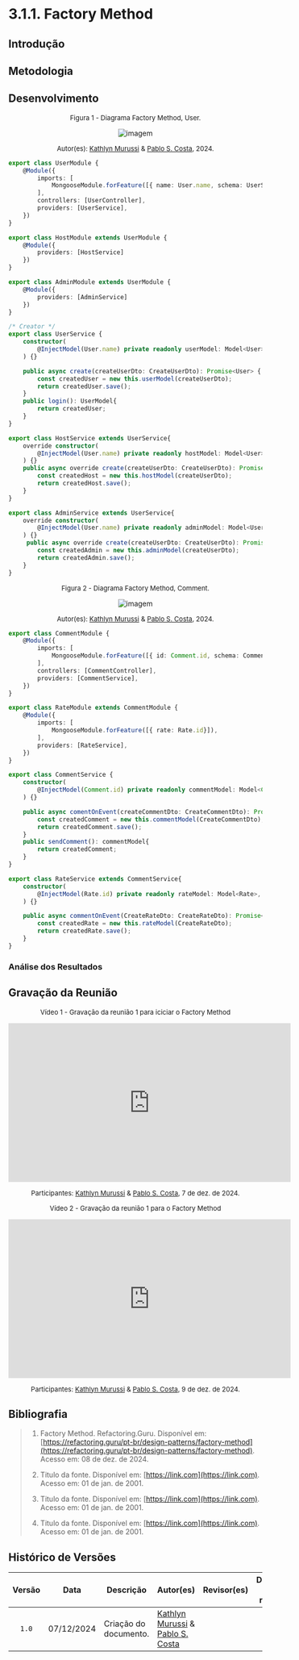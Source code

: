 # 3.1.1. Factory Method

## Introdução
<!--
    A introdução deve apresentar o documento de forma clara e objetiva, fornecendo uma visão geral do conteúdo que será abordado.
    
    Perguntas a serem respondidas:

Este documento tem como objetivo apresentar o [tema ou objetivo].
O [tema ou objetivo] se refere a [definição ou descrição breve] [Nº Referência].
O [tema ou objetivo] é de extrema importância para [motivo], pois [justificativa].
Sendo assim, este documento tem como finalidade [objetivo do documento].
-->

## Metodologia
<!--
    A metodologia deve descrever o processo de elaboração do documento, apresentando as etapas e ferramentas utilizadas para a sua construção.
    
    Perguntas a serem respondidas:
f
Para a elaboração deste documento, foram seguidas as seguintes etapas:
- Inicialmente, foi realizada uma reunião com os membros da equipe do projeto [X] para discutir e alinhar as principais questões relacionadas a [tema ou objetivo].
- Pesquisas foram conduzidas em [A](#ref1) e [B](#ref2), proporcionando uma base sólida para a análise e discussão.
    - Se possível, adicionar algum algum documento nosso. (Caso haja elo com outro documento)
- O desenvolvimento do projeto seguiu a metodologia [C](#ref3), garantindo a aplicabilidade das melhores práticas no processo.
- Utilizou-se a ferramenta [Z](#ref4) para a parte [L] do projeto, a fim de [justificativa].

A metodologia [C] adotada pode ser visualizada de forma detalhada através dos seguintes passos [listar, tabela, imagens, ou vídeos, conforme necessário].
-->

## Desenvolvimento



<font size="2"><p style="text-align: center">Figura 1 - Diagrama Factory Method, User.</p></font>

<center>

![imagem](../assets/criacionais/factory_method/Factory-Method-User.svg)

</center>

<font size="2"><p style="text-align: center">Autor(es): [Kathlyn Murussi][KathlynGH] & [Pablo S. Costa][PabloGH], 2024.</p></font>

```ts
export class UserModule {
    @Module({
        imports: [
            MongooseModule.forFeature([{ name: User.name, schema: UserSchema }]),
        ],
        controllers: [UserController],
        providers: [UserService],
    })
}
```

```ts
export class HostModule extends UserModule {
    @Module({
        providers: [HostService]
    })
}
```

```ts
export class AdminModule extends UserModule {
    @Module({
        providers: [AdminService]
    })
}
```

```ts
/* Creator */
export class UserService {
    constructor(
        @InjectModel(User.name) private readonly userModel: Model<User>,
    ) {}

    public async create(createUserDto: CreateUserDto): Promise<User> {
        const createdUser = new this.userModel(createUserDto);
        return createdUser.save();
    }
    public login(): UserModel{
        return createdUser;
    }
}
```

```ts
export class HostService extends UserService{
    override constructor(
        @InjectModel(User.name) private readonly hostModel: Model<User>,
    ) {}
    public async override create(createUserDto: CreateUserDto): Promise<User> {
        const createdHost = new this.hostModel(createUserDto);
        return createdHost.save();
    }
}
```

```ts
export class AdminService extends UserService{
    override constructor(
        @InjectModel(User.name) private readonly adminModel: Model<User>,
    ) {}
     public async override create(createUserDto: CreateUserDto): Promise<User> {
        const createdAdmin = new this.adminModel(createUserDto);
        return createdAdmin.save();
    }
}
```

<font size="2"><p style="text-align: center">Figura 2 - Diagrama Factory Method, Comment.</p></font>

<center>

![imagem](../assets/criacionais/factory_method/Factory-Method-Comment.svg)

</center>

<font size="2"><p style="text-align: center">Autor(es): [Kathlyn Murussi][KathlynGH] & [Pablo S. Costa][PabloGH], 2024.</p></font>

```ts
export class CommentModule {
    @Module({
        imports: [
            MongooseModule.forFeature([{ id: Comment.id, schema: CommentSchema }]),
        ],
        controllers: [CommentController],
        providers: [CommentService],
    })
}
```

```ts
export class RateModule extends CommentModule {
    @Module({
        imports: [
            MongooseModule.forFeature([{ rate: Rate.id}]),
        ],
        providers: [RateService],
    })
}
```

```ts
export class CommentService {
    constructor(
        @InjectModel(Comment.id) private readonly commentModel: Model<Comment>,
    ) {}

    public async comentOnEvent(createCommentDto: CreateCommentDto): Promise<Comment> {
        const createdComment = new this.commentModel(CreateCommentDto);
        return createdComment.save();
    }
    public sendComment(): commentModel{
        return createdComment;
    }
}
```

```ts
export class RateService extends CommentService{
    constructor(
        @InjectModel(Rate.id) private readonly rateModel: Model<Rate>,
    ) {}

    public async commentOnEvent(CreateRateDto: CreateRateDto): Promise<Rate> {
        const createdRate = new this.rateModel(CreateRateDto);
        return createdRate.save();
    }
}
```
<!--
    Adicione aqui quantas subseções achar necessário para o desenvolvimento do documento.
-->

<!--
                                    TEMPLATE DE INSERÇÃO DE IMAGEM

<font size="2"><p style="text-align: center">Figura 1 - imagem.</p></font>

<center>

![imagem](assets/imagem)

</center>

<font size="2"><p style="text-align: center">Autor(es): [Ciclano](CiclanoGH), 2001.</p></font>
(Se a imagem não for de autoria própria, trocar o autor para a fonte da imagem)
-->

<!--
                                    TEMPLATE DE INSERÇÃO DE TABELA
<font size="2"><p style="text-align: center">Tabela 1 - Tabela.</p></font>

<center>

| Um | Dois | Três |
| :--: | -- | -- |
| 1 | 2 | 3 |

</center>

<font size="2"><p style="text-align: center">Autor(es): [Ciclano](CiclanoGH), 2001.</p></font>
(Se a tabela não for de autoria própria, trocar o autor para a fonte na tabela)
-->

### Análise dos Resultados <!-- NÃO apague essa sub -->
<!-- 
    Utilize este espaço para destacar os principais achados, interpretar os dados e identificar implicações ou limitações dos resultados obtidos. Adicione observações objetivas e mantenha o foco na relevância dos resultados para o projeto. 
-->

## Gravação da Reunião 
<!--
    Apague essa seção se não tiver gravação(s) da reunião. Mas tenha em mente que é uma boa prática gravar as reuniões para futuras consultas.
-->

<font size="2"><p style="text-align: center">Vídeo 1 - Gravação da reunião 1 para iciciar o Factory Method</p></font>

<iframe width="560" height="315" 
  src="https://www.youtube.com/embed/nqYi5JgN9Vg" 
  frameborder="0" 
  allow="accelerometer; autoplay; clipboard-write; encrypted-media; gyroscope; picture-in-picture" 
  allowfullscreen>
</iframe>

<font size="2"><p style="text-align: center">Participantes: [Kathlyn Murussi][KathlynGH] & [Pablo S. Costa][PabloGH], 7 de dez. de 2024.</p></font>

<font size="2"><p style="text-align: center">Vídeo 2 - Gravação da reunião 1 para o Factory Method</p></font>

<iframe width="560" height="315" 
  src="https://www.youtube.com/embed/SkCEC2nPwNU" 
  frameborder="0" 
  allow="accelerometer; autoplay; clipboard-write; encrypted-media; gyroscope; picture-in-picture" 
  allowfullscreen>
</iframe>

<font size="2"><p style="text-align: center">Participantes: [Kathlyn Murussi][KathlynGH] & [Pablo S. Costa][PabloGH], 9 de dez. de 2024.</p></font>

## Bibliografia

> 1. <a id="ref1"></a> Factory Method. Refactoring.Guru. Disponível em: [https://refactoring.guru/pt-br/design-patterns/factory-method](https://refactoring.guru/pt-br/design-patterns/factory-method). Acesso em: 08 de dez. de 2024.
>
> 2. <a id="ref2"></a>Titulo da fonte. Disponível em: [https://link.com](https://link.com). Acesso em: 01 de jan. de 2001.
>
> 3. <a id="ref3"></a>Titulo da fonte. Disponível em: [https://link.com](https://link.com). Acesso em: 01 de jan. de 2001.
>
> 4. <a id="ref4"></a>Titulo da fonte. Disponível em: [https://link.com](https://link.com). Acesso em: 01 de jan. de 2001.
>

## Histórico de Versões

| Versão | Data | Descrição | Autor(es) | Revisor(es) | Detalhes da revisão |
| :----: | :--: | --------- | ----------- | ------ | :---: |
| `1.0`  | 07/12/2024 | Criação do documento. | [Kathlyn Murussi][KathlynGH] & [Pablo S. Costa][PabloGH]  |  |  | 

[AnaGH]: https://github.com/analufernanndess
[CainaGH]: https://github.com/freitasc
[ClaudioGH]: https://github.com/claudiohsc
[EliasGH]: https://github.com/EliasOliver21
[GuilhermeGH]: https://github.com/gmeister18
[JoelGH]: https://github.com/JoelSRangel
[KathlynGH]: https://github.com/klmurussi
[PabloGH]: https://github.com/pabloheika
[PedroRGH]: https://github.com/pedro-rodiguero
[PedroPGH]: https://github.com/Pedrin0030
[SamuelGH]: https://github.com/samuelalvess
[TalesGH]: https://github.com/TalesRG
